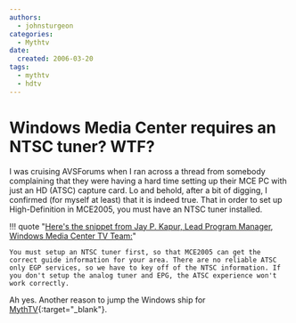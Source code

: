 ```yaml
---
authors:
  - johnsturgeon
categories:
  - Mythtv
date:
  created: 2006-03-20
tags:
  - mythtv
  - hdtv
---
```


# Windows Media Center requires an NTSC tuner?  WTF?

I was cruising AVSForums when I ran across a thread from somebody complaining that they were having a hard time setting up their MCE PC with just an HD (ATSC) capture card. Lo and behold, after a bit of digging, I confirmed (for myself at least) that it is indeed true. That in order to set up High-Definition in MCE2005, you must have an NTSC tuner installed. 

<!-- more -->

!!! quote "[Here's the snippet from Jay P. Kapur, Lead Program Manager, Windows Media Center TV Team:](http://archive.avsforum.com/avs-vb/showthread.php?postid=4512798#post4512798)"  

    You must setup an NTSC tuner first, so that MCE2005 can get the correct guide information for your area. There are no reliable ATSC only EGP services, so we have to key off of the NTSC information. If you don't setup the analog tuner and EPG, the ATSC experience won't work correctly.

  
Ah yes. Another reason to jump the Windows ship for [MythTV](http://www.mythtv.org/){:target="_blank"}.  
  